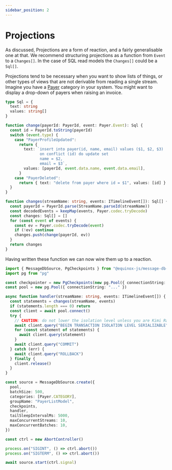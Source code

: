 ```yaml
---
sidebar_position: 2
---
```


# Projections

As discussed, Projections are a form of reaction, and a fairly generalisable one
at that. We recommend structuring projections as a function from `Event` to a
`Changes[]`. In the case of SQL read models the `Changes[]` could be a `Sql[]`.

Projections tend to be necessary when you want to show lists of things, or other
types of views that are not derivable from reading a single stream. Imagine you
have a
[Payer](https://github.com/nordfjord/equinox-js/blob/main/apps/example/src/domain/payer.ts)
category in your system. You might want to display a drop-down of payers when
raising an invoice.

```ts
type Sql = {
  text: string
  values: string[]
}

function change(payerId: PayerId, event: Payer.Event): Sql {
  const id = PayerId.toString(payerId)
  switch (event.type) {
    case "PayerProfileUpdated":
      return {
        text: `insert into payer(id, name, email) values ($1, $2, $3)
               on conflict (id) do update set
               name = $2,
               email = $3`,
        values: [payerId, event.data.name, event.data.email],
      }
    case "PayerDeleted":
      return { text: "delete from payer where id = $1", values: [id] }
  }
}

function changes(streamName: string, events: ITimelineEvent[]): Sql[] {
  const payerId = PayerId.parse(StreamName.parseId(streamName))
  const decodedEvents = keepMap(events, Payer.codec.tryDecode)
  const changes: Sql[] = []
  for (const event of events) {
    const ev = Payer.codec.tryDecode(event)
    if (!ev) continue
    changes.push(change(payerId, ev))
  }
  return changes
}
```

Having written these function we can now wire them up to a reaction.

```ts
import { MessageDbSource, PgCheckpoints } from "@equinox-js/message-db-consumer"
import pg from "pg"

const checkpointer = new PgCheckpoints(new pg.Pool({ connectionString: "..." }), "public")
const pool = new pg.Pool({ connectionString: "..." })

async function handler(streamName: string, events: ITimelineEvent[]) {
  const statements = changes(streamName, events)
  if (statements.length === 0) return
  const client = await pool.connect()
  try {
    // CAUTION: do not lower the isolation level unless you are Kimi Raikkonen
    await client.query("BEGIN TRANSACTION ISOLATION LEVEL SERIALIZABLE")
    for (const statement of statements) {
      await client.query(statement)
    }
    await client.query("COMMIT")
  } catch (err) {
    await client.query("ROLLBACK")
  } finally {
    client.release()
  }
}

const source = MessageDbSource.create({
  pool,
  batchSize: 500,
  categories: [Payer.CATEGORY],
  groupName: "PayerListModel",
  checkpoints,
  handler,
  tailSleepIntervalMs: 5000,
  maxConcurrentStreams: 10,
  maxConcurrentBatches: 10,
})

const ctrl = new AbortController()

process.on("SIGINT", () => ctrl.abort())
process.on("SIGTERM", () => ctrl.abort())

await source.start(ctrl.signal)
```
